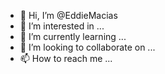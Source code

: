 - 👋 Hi, I’m @EddieMacias
- 👀 I’m interested in ...
- 🌱 I’m currently learning ...
- 💞️ I’m looking to collaborate on ...
- 📫 How to reach me ...

<!---
EddieMacias/EddieMacias is a ✨ special ✨ repository because its `README.md` (this file) appears on your GitHub profile.
You can click the Preview link to take a look at your changes.
--->
